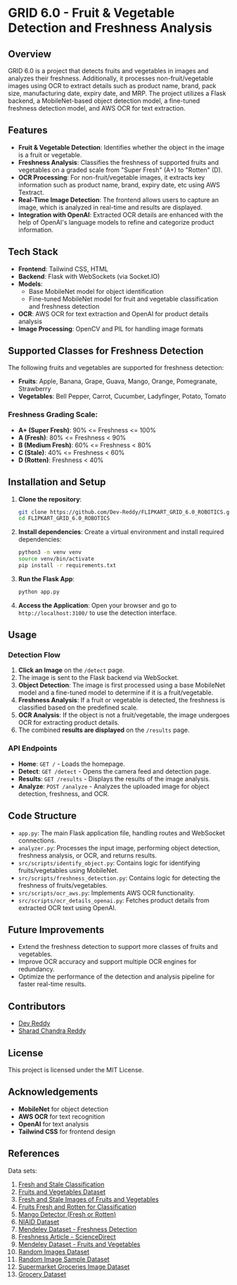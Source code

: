 # GRID 6.0 - Fruit & Vegetable Detection and Freshness Analysis

## Overview

GRID 6.0 is a project that detects fruits and vegetables in images and analyzes their freshness. Additionally, it processes non-fruit/vegetable images using OCR to extract details such as product name, brand, pack size, manufacturing date, expiry date, and MRP. The project utilizes a Flask backend, a MobileNet-based object detection model, a fine-tuned freshness detection model, and AWS OCR for text extraction.

## Features

- **Fruit & Vegetable Detection**: Identifies whether the object in the image is a fruit or vegetable.
- **Freshness Analysis**: Classifies the freshness of supported fruits and vegetables on a graded scale from "Super Fresh" (A+) to "Rotten" (D).
- **OCR Processing**: For non-fruit/vegetable images, it extracts key information such as product name, brand, expiry date, etc using AWS Textract.
- **Real-Time Image Detection**: The frontend allows users to capture an image, which is analyzed in real-time and results are displayed.
- **Integration with OpenAI**: Extracted OCR details are enhanced with the help of OpenAI's language models to refine and categorize product information.

## Tech Stack

- **Frontend**: Tailwind CSS, HTML
- **Backend**: Flask with WebSockets (via Socket.IO)
- **Models**:
  - Base MobileNet model for object identification
  - Fine-tuned MobileNet model for fruit and vegetable classification and freshness detection
- **OCR**: AWS OCR for text extraction and OpenAI for product details analysis
- **Image Processing**: OpenCV and PIL for handling image formats

## Supported Classes for Freshness Detection

The following fruits and vegetables are supported for freshness detection:

- **Fruits**: Apple, Banana, Grape, Guava, Mango, Orange, Pomegranate, Strawberry
- **Vegetables**: Bell Pepper, Carrot, Cucumber, Ladyfinger, Potato, Tomato

### Freshness Grading Scale:

- **A+ (Super Fresh)**: 90% <= Freshness <= 100%
- **A (Fresh)**: 80% <= Freshness < 90%
- **B (Medium Fresh)**: 60% <= Freshness < 80%
- **C (Stale)**: 40% <= Freshness < 60%
- **D (Rotten)**: Freshness < 40%

## Installation and Setup

1. **Clone the repository**:
    ```bash
    git clone https://github.com/Dev-Reddy/FLIPKART_GRID_6.0_ROBOTICS.git
    cd FLIPKART_GRID_6.0_ROBOTICS
    ```

2. **Install dependencies**:
    Create a virtual environment and install required dependencies:
    ```bash
    python3 -m venv venv
    source venv/bin/activate
    pip install -r requirements.txt
    ```

3. **Run the Flask App**:
    ```bash
    python app.py
    ```

4. **Access the Application**:
    Open your browser and go to `http://localhost:3100/` to use the detection interface.

## Usage

### Detection Flow

1. **Click an Image** on the `/detect` page.
2. The image is sent to the Flask backend via WebSocket.
3. **Object Detection**: The image is first processed using a base MobileNet model and a fine-tuned model to determine if it is a fruit/vegetable.
4. **Freshness Analysis**: If a fruit or vegetable is detected, the freshness is classified based on the predefined scale.
5. **OCR Analysis**: If the object is not a fruit/vegetable, the image undergoes OCR for extracting product details.
6. The combined **results are displayed** on the `/results` page.

### API Endpoints

- **Home**: `GET /` - Loads the homepage.
- **Detect**: `GET /detect` - Opens the camera feed and detection page.
- **Results**: `GET /results` - Displays the results of the image analysis.
- **Analyze**: `POST /analyze` - Analyzes the uploaded image for object detection, freshness, and OCR.

## Code Structure

- `app.py`: The main Flask application file, handling routes and WebSocket connections.
- `analyzer.py`: Processes the input image, performing object detection, freshness analysis, or OCR, and returns results.
- `src/scripts/identify_object.py`: Contains logic for identifying fruits/vegetables using MobileNet.
- `src/scripts/freshness_detection.py`: Contains logic for detecting the freshness of fruits/vegetables.
- `src/scripts/ocr_aws.py`: Implements AWS OCR functionality.
- `src/scripts/ocr_details_openai.py`: Fetches product details from extracted OCR text using OpenAI.

## Future Improvements

- Extend the freshness detection to support more classes of fruits and vegetables.
- Improve OCR accuracy and support multiple OCR engines for redundancy.
- Optimize the performance of the detection and analysis pipeline for faster real-time results.

## Contributors

- [Dev Reddy](https://www.linkedin.com/in/devreddy07)
- [Sharad Chandra Reddy](https://www.linkedin.com/in/sharad-chandra-reddy/)

## License

This project is licensed under the MIT License.

## Acknowledgements

- **MobileNet** for object detection
- **AWS OCR** for text recognition
- **OpenAI** for text analysis
- **Tailwind CSS** for frontend design

## References

Data sets:

1. [Fresh and Stale Classification](https://www.kaggle.com/datasets/swoyam2609/fresh-and-stale-classification)
2. [Fruits and Vegetables Dataset](https://www.kaggle.com/datasets/muhriddinmuxiddinov/fruits-and-vegetables-dataset/data)
3. [Fresh and Stale Images of Fruits and Vegetables](https://www.kaggle.com/datasets/raghavrpotdar/fresh-and-stale-images-of-fruits-and-vegetables/data)
4. [Fruits Fresh and Rotten for Classification](https://www.kaggle.com/datasets/sriramr/fruits-fresh-and-rotten-for-classification)
5. [Mango Detector (Fresh or Rotten)](https://universe.roboflow.com/philippines-mango-classification-4-types-rotten-or-fresh/mango-detector-fresh-or-rotten/dataset/2/download)
6. [NIAID Dataset](https://data.niaid.nih.gov/resources?id=ZENODO_7224689)
7. [Mendeley Dataset - Freshness Detection](https://data.mendeley.com/datasets/xkbjx8959c/1)
8. [Freshness Article - ScienceDirect](https://www.sciencedirect.com/science/article/pii/S2352340922007594)
9. [Mendeley Dataset - Fruits and Vegetables](https://data.mendeley.com/datasets/bdd69gyhv8/1)
10. [Random Images Dataset](https://www.kaggle.com/datasets/ezzzio/random-images)
11. [Random Image Sample Dataset](https://www.kaggle.com/datasets/pankajkumar2002/random-image-sample-dataset?select=data)
12. [Supermarket Groceries Image Dataset](https://www.kaggle.com/datasets/aashithakanagala/supermarket-groceries-image-dataset?select=IMG_20220318_180707.jpg)
13. [Grocery Dataset](https://universe.roboflow.com/new-workspace-wfzw3/grocery-dataset-q9fj2/dataset/5)